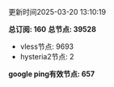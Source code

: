 更新时间2025-03-20 13:10:19

**总订阅: 160**
**总节点: 39528**
- vless节点: 9693
- hysteria2节点: 2

**google ping有效节点: 657**
